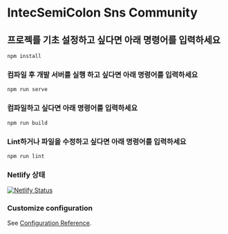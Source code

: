 # IntecSemiColon Sns Community

## 프로젝를 기초 설정하고 싶다면 아래 명령어를 입력하세요
```
npm install
```

### 컴파일 후 개발 서버를 실행 하고 싶다면 아래 명령어를 입력하세요
```
npm run serve
```

### 컴파일하고 싶다면 아래 명령어를 입력하세요
```
npm run build
```

### Lint하거나 파일을 수정하고 싶다면 아래 명령어를 입력하세요
```
npm run lint
```

### Netlify 상태
[![Netlify Status](https://api.netlify.com/api/v1/badges/965a8560-d6ce-45fa-8529-cfcc44af2ebf/deploy-status)](https://app.netlify.com/sites/intecsemicolon/deploys)

### Customize configuration
See [Configuration Reference](https://cli.vuejs.org/config/).
